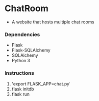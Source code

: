 # ChatRoom
- A website that hosts multiple chat rooms

### Dependencies
- Flask
- Flask-SQLAlchemy
- SQLAlchemy
- Python 3

### Instructions
1. 'export FLASK_APP=chat.py'
2. flask initdb
3. flask run
